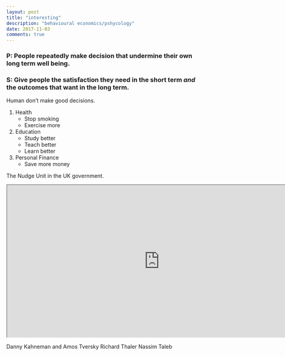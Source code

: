 ```yaml
---
layout: post
title: "interesting"
description: "behavioural economics/pshycology"
date: 2017-11-03
comments: true
---
```


### P: People repeatedly make decision that undermine their own long term well being.

### S: Give people the satisfaction they need in the short term *and* the outcomes that want in the long term.

Human don’t make good decisions.

1. Health
	- Stop smoking
	- Exercise more
2. Education
	- Study better
	- Teach better
	- Learn better
3. Personal Finance
	- Save more money

The Nudge Unit in the UK government.

<iframe width="800" height="400" src="https://docs.google.com/spreadsheets/d/e/2PACX-1vQbhGJ1vWhHEqiSP5GWtoDDi-hoBd5OhuGNu7grNfqrNTimkB7VsohD0Ucckkvu2fyW0MrlLvQJhdBu/pubhtml?gid=1770440070&amp;single=true&amp;widget=true&amp;headers=false"></iframe>

Danny Kahneman and Amos Tversky
Richard Thaler
Nassim Taleb
